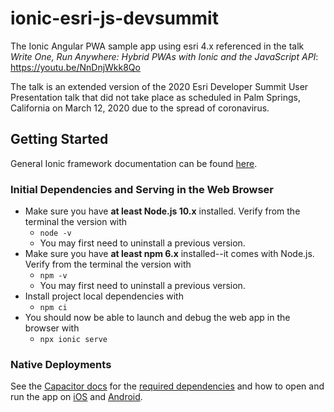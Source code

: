 # ionic-esri-js-devsummit

The Ionic Angular PWA sample app using esri 4.x referenced in the talk *Write One, Run Anywhere: Hybrid PWAs with Ionic and the JavaScript API*: https://youtu.be/NnDnjWkk8Qo

The talk is an extended version of the 2020 Esri Developer Summit User Presentation talk that did not take place as scheduled in Palm Springs, California on March 12, 2020 due to the spread of coronavirus.

## Getting Started
General Ionic framework documentation can be found [here](https://ionicframework.com/docs).

### Initial Dependencies and Serving in the Web Browser
- Make sure you have **at least Node.js 10.x** installed. Verify from the terminal the version with
  - `node -v`
  - You may first need to uninstall a previous version.
- Make sure you have **at least npm 6.x** installed--it comes with Node.js. Verify from the terminal the version with
  - `npm -v`
  - You may first need to uninstall a previous version.
- Install project local dependencies with
  - `npm ci`
- You should now be able to launch and debug the web app in the browser with
  - `npx ionic serve`
  
### Native Deployments
See the [Capacitor docs](https://capacitor.ionicframework.com/docs/) for the [required dependencies](https://capacitor.ionicframework.com/docs/getting-started/dependencies) and how to open and run the app on [iOS](https://capacitor.ionicframework.com/docs/ios) and [Android](https://capacitor.ionicframework.com/docs/android).
